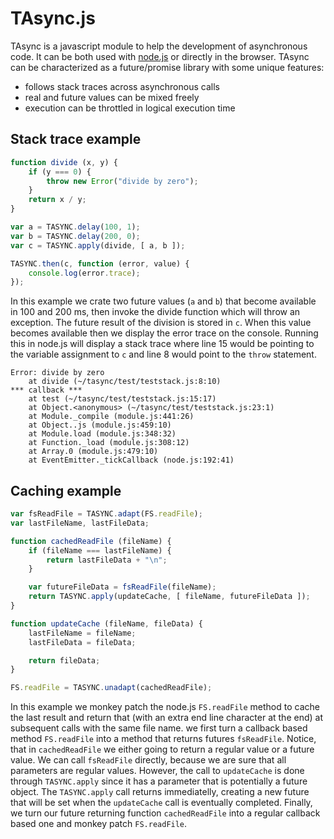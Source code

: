 # TAsync.js 

TAsync is a javascript module to help the development of asynchronous code.
It can be both used with [node.js](http://nodejs.org) or directly in the
browser. TAsync can be characterized as a future/promise library with some 
unique features:

* follows stack traces across asynchronous calls
* real and future values can be mixed freely
* execution can be throttled in logical execution time

## Stack trace example

```javascript
function divide (x, y) {
	if (y === 0) {
		throw new Error("divide by zero");
	}
	return x / y;
}

var a = TASYNC.delay(100, 1);
var b = TASYNC.delay(200, 0);
var c = TASYNC.apply(divide, [ a, b ]);

TASYNC.then(c, function (error, value) {
	console.log(error.trace);
});
```

In this example we crate two future values (`a` and `b`) that become 
available in 100 and 200 ms, then invoke the divide function which
will throw an exception. The future result of the division is
stored in `c`. When this value becomes available then we display the
error trace on the console. Running this in node.js will display
a stack trace where line 15 would be pointing to the variable 
assignment to `c` and line 8 would point to the `throw` statement.

```
Error: divide by zero
    at divide (~/tasync/test/teststack.js:8:10)
*** callback ***
    at test (~/tasync/test/teststack.js:15:17)
    at Object.<anonymous> (~/tasync/test/teststack.js:23:1)
    at Module._compile (module.js:441:26)
    at Object..js (module.js:459:10)
    at Module.load (module.js:348:32)
    at Function._load (module.js:308:12)
    at Array.0 (module.js:479:10)
    at EventEmitter._tickCallback (node.js:192:41)
```

## Caching example

```javascript
var fsReadFile = TASYNC.adapt(FS.readFile);
var lastFileName, lastFileData;

function cachedReadFile (fileName) {
	if (fileName === lastFileName) {
		return lastFileData + "\n";
	}

	var futureFileData = fsReadFile(fileName);
	return TASYNC.apply(updateCache, [ fileName, futureFileData ]);
}

function updateCache (fileName, fileData) {
	lastFileName = fileName;
	lastFileData = fileData;

	return fileData;
}

FS.readFile = TASYNC.unadapt(cachedReadFile);
```

In this example we monkey patch the node.js `FS.readFile` method to cache
the last result and return that (with an extra end line character at the
end) at subsequent calls with the same file name. we first turn a callback
based method `FS.readFile` into a method that returns futures `fsReadFile`.
Notice, that in `cachedReadFile` we either going to return a regular value
or a future value. We can call `fsReadFile` directly, because we are sure
that all parameters are regular values. However, the call to `updateCache`
is done through `TASYNC.apply` since it has a parameter that is potentially
a future object. The `TASYNC.apply` call returns immediatelly, creating a
new future that will be set when the `updateCache` call is eventually
completed. Finally, we turn our future returning function `cachedReadFile`
into a regular callback based one and monkey patch `FS.readFile`. 
